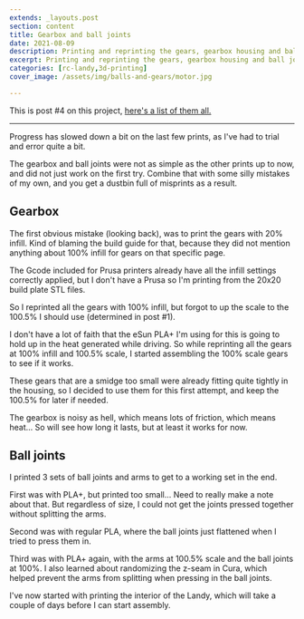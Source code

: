 ```yaml
---
extends: _layouts.post
section: content
title: Gearbox and ball joints
date: 2021-08-09
description: Printing and reprinting the gears, gearbox housing and ball joints.
excerpt: Printing and reprinting the gears, gearbox housing and ball joints.
categories: [rc-landy,3d-printing]
cover_image: /assets/img/balls-and-gears/motor.jpg

---
```


This is post #4 on this project, [here's a list of them all.](/blog/landy-index)

---

Progress has slowed down a bit on the last few prints, as I've had to trial and error quite a bit.

The gearbox and ball joints were not as simple as the other prints up to now, and did not just work on the first try.
Combine that with some silly mistakes of my own, and you get a dustbin full of misprints as a result.

## Gearbox

<x-image src="/assets/img/balls-and-gears/printing-gears.jpg" title="Printing gearbox and gears" />

The first obvious mistake (looking back), was to print the gears with 20% infill.
Kind of blaming the build guide for that, because they did not mention anything about 100% infill for gears on that specific page.

The Gcode included for Prusa printers already have all the infill settings correctly applied, but I don't have a Prusa so I'm printing from the 20x20 build plate STL files.

So I reprinted all the gears with 100% infill, but forgot to up the scale to the 100.5% I should use (determined in post #1).

I don't have a lot of faith that the eSun PLA+ I'm using for this is going to hold up in the heat generated while driving. So while reprinting all the gears at 100% infill and 100.5% scale, I started assembling the 100% scale gears to see if it works.

These gears that are a smidge too small were already fitting quite tightly in the housing, so I decided to use them for this first attempt, and keep the 100.5% for later if needed.

<x-image src="/assets/img/balls-and-gears/assembled.jpg" title="Loosely ssembled with 100% infill and 100% size gears" />

<p></p>

<x-image src="/assets/img/balls-and-gears/grease.jpg" title="With grease and all bearings, motor attached" />

<p></p>

<x-image src="/assets/img/balls-and-gears/in-chassis.jpg" title="All assembled and fit into chassis" />

The gearbox is noisy as hell, which means lots of friction, which means heat... So will see how long it lasts, but at least it works for now.

## Ball joints

I printed 3 sets of ball joints and arms to get to a working set in the end.

First was with PLA+, but printed too small... Need to really make a note about that. But regardless of size, I could not get the joints pressed together without splitting the arms.

Second was with regular PLA, where the ball joints just flattened when I tried to press them in.

Third was with PLA+ again, with the arms at 100.5% scale and the ball joints at 100%. I also learned about randomizing the z-seam in Cura, which helped prevent the arms from splitting when pressing in the ball joints.

<x-image src="/assets/img/balls-and-gears/joints-and-arms.jpg" title="Working ball joints assembled and attached to chassis" />

<p></p>

<x-image src="/assets/img/balls-and-gears/joints-and-arms-again.jpg" title="Another view" />

I've now started with printing the interior of the Landy, which will take a couple of days before I can start assembly.